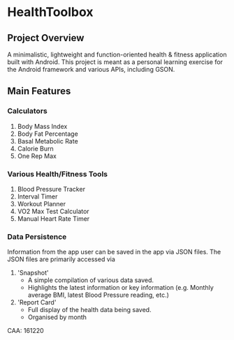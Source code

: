 # HealthToolbox

## Project Overview

A minimalistic, lightweight and function-oriented health & fitness application built with Android.
This project is meant as a personal learning exercise for the Android framework and various APIs, including GSON.

## Main Features
### Calculators
1. Body Mass Index
2. Body Fat Percentage
3. Basal Metabolic Rate
4. Calorie Burn
5. One Rep Max

### Various Health/Fitness Tools
1. Blood Pressure Tracker
2. Interval Timer
3. Workout Planner
4. VO2 Max Test Calculator
5. Manual Heart Rate Timer

### Data Persistence
Information from the app user can be saved in the app via JSON files.
The JSON files are primarily accessed via 
1. 'Snapshot'
    - A simple compilation of various data saved.
    - Highlights the latest information or key information (e.g. Monthly average BMI, latest Blood Pressure reading, etc.)
2. 'Report Card'
    - Full display of the health data being saved.
    - Organised by month

CAA: 161220
